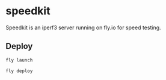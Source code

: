 # speedkit

Speedkit is an iperf3 server running on fly.io for speed testing.

## Deploy

```bash
fly launch 

fly deploy
```

